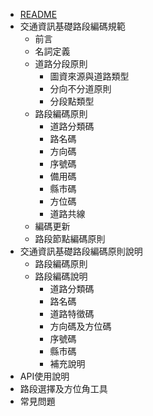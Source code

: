 * [README](README.md)
* 交通資訊基礎路段編碼規範
  * 前言
  * 名詞定義
  * 道路分段原則
    * 圖資來源與道路類型
    * 分向不分道原則
    * 分段點類型
  * 路段編碼原則
    * 道路分類碼
    * 路名碼
    * 方向碼
    * 序號碼
    * 備用碼
    * 縣市碼
    * 方位碼
    * 道路共線
  * 編碼更新
  * 路段節點編碼原則
* 交通資訊基礎路段編碼原則說明
  * 路段編碼原則
  * 路段編碼說明
    * 道路分類碼
    * 路名碼
    * 道路特徵碼
    * 方向碼及方位碼
    * 序號碼
    * 縣市碼
    * 補充說明
* API使用說明
* 路段選擇及方位角工具
* 常見問題

